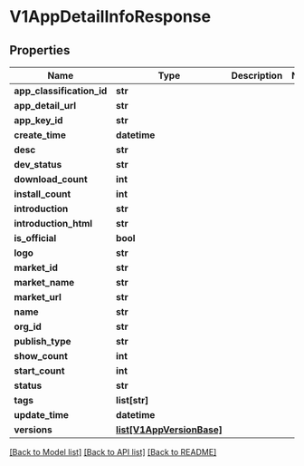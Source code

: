# V1AppDetailInfoResponse

## Properties
Name | Type | Description | Notes
------------ | ------------- | ------------- | -------------
**app_classification_id** | **str** |  | 
**app_detail_url** | **str** |  | 
**app_key_id** | **str** |  | 
**create_time** | **datetime** |  | 
**desc** | **str** |  | 
**dev_status** | **str** |  | 
**download_count** | **int** |  | 
**install_count** | **int** |  | 
**introduction** | **str** |  | 
**introduction_html** | **str** |  | 
**is_official** | **bool** |  | 
**logo** | **str** |  | 
**market_id** | **str** |  | 
**market_name** | **str** |  | 
**market_url** | **str** |  | 
**name** | **str** |  | 
**org_id** | **str** |  | 
**publish_type** | **str** |  | 
**show_count** | **int** |  | 
**start_count** | **int** |  | 
**status** | **str** |  | 
**tags** | **list[str]** |  | 
**update_time** | **datetime** |  | 
**versions** | [**list[V1AppVersionBase]**](V1AppVersionBase.md) |  | 

[[Back to Model list]](../README.md#documentation-for-models) [[Back to API list]](../README.md#documentation-for-api-endpoints) [[Back to README]](../README.md)


